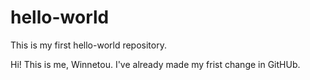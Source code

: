 # hello-world
This is my first hello-world repository.


Hi! This is me, Winnetou. I've already made my frist change in GitHUb. 
